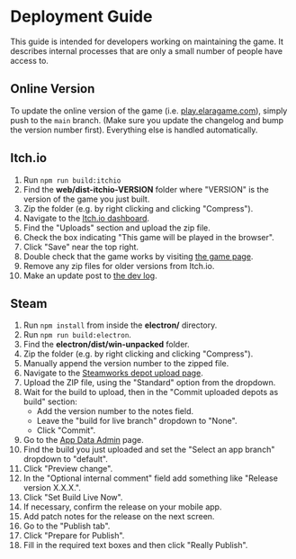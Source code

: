 # Deployment Guide

This guide is intended for developers working on maintaining the game. It describes internal processes that are only a small number of people have access to.

## Online Version

To update the online version of the game (i.e. [play.elaragame.com](https://play.elaragame.com/)), simply push to the `main` branch. (Make sure you update the changelog and bump the version number first). Everything else is handled automatically.

## Itch.io

1. Run `npm run build:itchio`
2. Find the __web/dist-itchio-VERSION__ folder where "VERSION" is the version of the game you just built.
3. Zip the folder (e.g. by right clicking and clicking "Compress").
4. Navigate to the [Itch.io dashboard](https://itch.io/game/edit/2292101).
5. Find the "Uploads" section and upload the zip file.
6. Check the box indicating "This game will be played in the browser".
7. Click "Save" near the top right.
8. Double check that the game works by visiting [the game page](https://albrow.itch.io/elara).
9. Remove any zip files for older versions from Itch.io.
10. Make an update post to [the dev log](https://itch.io/dashboard/game/2292101/new-devlog).


## Steam

1. Run `npm install` from inside the __electron/__ directory.
2. Run `npm run build:electron`.
3. Find the __electron/dist/win-unpacked__ folder.
4. Zip the folder (e.g. by right clicking and clicking "Compress").
5. Manually append the version number to the zipped file.
6. Navigate to the [Steamworks depot upload page](https://partner.steamgames.com/apps/depotuploads/2657610).
7. Upload the ZIP file, using the "Standard" option from the dropdown.
8. Wait for the build to upload, then in the "Commit uploaded depots as build" section:
    - Add the version number to the notes field.
    - Leave the "build for live branch" dropdown to "None".
    - Click "Commit".
9. Go to the [App Data Admin](https://partner.steamgames.com/apps/builds/2657610) page.
10. Find the build you just uploaded and set the "Select an app branch" dropdown to "default".
11. Click "Preview change".
12. In the "Optional internal comment" field add something like "Release version X.X.X.".
13. Click "Set Build Live Now".
14. If necessary, confirm the release on your mobile app.
15. Add patch notes for the release on the next screen.
16. Go to the "Publish tab".
17. Click "Prepare for Publish".
18. Fill in the required text boxes and then click "Really Publish".
